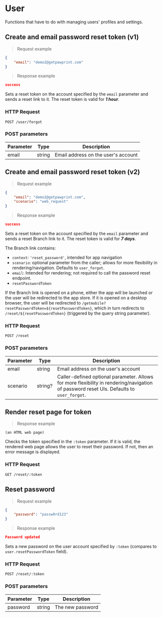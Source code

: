 # User
Functions that have to do with managing users' profiles and settings.

## Create and email password reset token (v1)
> Request example

```json
{
	"email": "demo2@getpawprint.com"
}
```

> Response example

```json
success
```

Sets a reset token on the account specified by the `email` parameter and sends a reset link to it.
The reset token is valid for ***1 hour***.

### HTTP Request
`POST /user/forgot`

### POST parameters
Parameter | Type | Description
--------- | ---- | -----------
email | string | Email address on the user's account

## Create and email password reset token (v2)
> Request example

```json
{
	"email": "demo2@getpawprint.com",
	"scenario": "web_request"
}
```

> Response example

```json
success
```

Sets a reset token on the account specified by the `email` parameter and sends a reset Branch link to it.
The reset token is valid for ***7 days***.

The Branch link contains:
- `context`: `'reset_password'`, intended for app navigation
- `scenario`: optional parameter from the caller; allows for more flexibility in rendering/navigation. Defaults to `user_forgot`.
- `email`: Intended for rendering; not required to call the password reset endpoint.
- `resetPasswordToken`

If the Branch link is opened on a phone, either the app will be launched or the user will be redirected to the app store.
If it is opened on a desktop browser, the user will be redirected to `/getmobile?resetPasswordToken=${resetPasswordToken}`,
which in turn redirects to `/reset/${resetPasswordToken}` (triggered by the query string parameter).

### HTTP Request
`POST /reset`

### POST parameters
Parameter | Type | Description
--------- | ---- | -----------
email | string | Email address on the user's account
scenario | string? | Caller-defined optional parameter. Allows for more flexibility in rendering/navigation of password reset UIs. Defaults to `user_forgot`.

## Render reset page for token

> Response example

```
(an HTML web page)
```

Checks the token specified in the `:token` parameter. If it is valid, the rendered web page
allows the user to reset their password. If not, then an error message is displayed.

### HTTP Request
`GET /reset/:token`

## Reset password
> Request example

```json
{
	"password": "passw0rd123"
}
```

> Response example

```json
Password updated
```

Sets a new password on the user account specified by `:token` (compares to `user.resetPasswordToken` field).

### HTTP Request
`POST /reset/:token`

### POST parameters
Parameter | Type | Description
--------- | ---- | -----------
password | string | The new password

